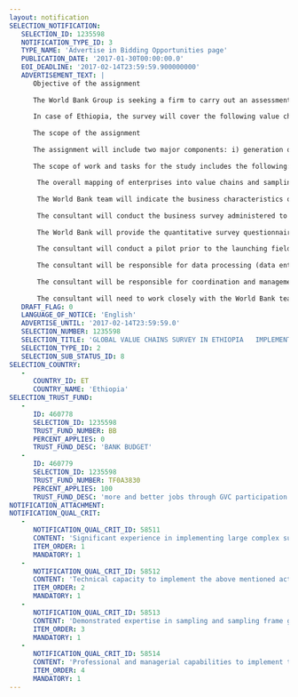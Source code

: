 ```yaml
---
layout: notification
SELECTION_NOTIFICATION: 
   SELECTION_ID: 1235598
   NOTIFICATION_TYPE_ID: 3
   TYPE_NAME: 'Advertise in Bidding Opportunities page'
   PUBLICATION_DATE: '2017-01-30T00:00:00.0'
   EOI_DEADLINE: '2017-02-14T23:59:59.900000000'
   ADVERTISEMENT_TEXT: |
      Objective of the assignment
      
      The World Bank Group is seeking a firm to carry out an assessment of selected value chains within manufacturing, services, and agri-business sectors to better understand firm decision-making with regard to suppliers, relationship with clients and labor use, as well as to identify firms opportunities and obstacles for participation in GVCs. 
      
      In case of Ethiopia, the survey will cover the following value chains: i) Textile & apparel, and ii) ICT (Information and Communications Technology), with possibility of extension to other value chains.
      
      The scope of the assignment
      
      The assignment will include two major components: i) generation of a suitable sampling frame, in particular capturing firms which likely participate in GVCs; and ii) surveying a representative sample of enterprises using a standardized survey instrument. 
      
      The scope of work and tasks for the study includes the following: 
      
       The overall mapping of enterprises into value chains and sampling strategy will be designed by the World Bank team. If needed, the consultant will be expected to enhance the mapping and sampling strategy, and adopt it to the local circumstances. To properly capture the firms that likely participate in GVCs, and determine the firms eligibility for the survey, a screener questionnaire over the phone might be used before the face-to-face interviews.
      
       The World Bank team will indicate the business characteristics of firms which will be included in each value chain. The consultant will be responsible for creation of a database containing enterprises information or enhancement of existing data sources (e.g. obtained from General Statistics Office) for the purpose of the surveys sampling frame. The sampling frame should include: i) companys contact details (name, address, telephone, etc.); ii) standard stratification variables (sector, number of employees, region); iii) other information necessary to identify companies along the value chain and the participation in the GVCs (e.g. importers, exporters, foreign-owned). The survey may also require inclusion not only of formal but also informal firms.
      
       The consultant will conduct the business survey administered to a representative sample of firms. The interviews will be conducted with business owners and managers, predominantly face-to-face, and if necessary complemented by online questionnaire or telephone interviews. 
      
       The World Bank will provide the quantitative survey questionnaire to be administered. The survey instrument will cover firm dynamics; analyzing costs, productivity, sourcing and sales strategies; and determining the barriers to competitiveness, value chain deepening, and job creation at each stage of value chain. The consultant will be responsible for the translation and is expected to contribute to adapting the questionnaire to the local context. 
      
       The consultant will conduct a pilot prior to the launching fieldwork and subsequently, adapt the survey instrument for the official fieldwork if necessary.
      
       The consultant will be responsible for data processing (data entry, coding, validation and cleaning), and timely delivery of data in csv, STATA or other agreed format. 
      
       The consultant will be responsible for coordination and management of the project in Ethiopia, including communication and timely reporting of any relevant issues related to the project to the World Bank team.
      
       The consultant will need to work closely with the World Bank team in carrying out sampling frame generation, sampling strategy, as well as piloting and implementing the survey.
   DRAFT_FLAG: 0
   LANGUAGE_OF_NOTICE: 'English'
   ADVERTISE_UNTIL: '2017-02-14T23:59:59.0'
   SELECTION_NUMBER: 1235598
   SELECTION_TITLE: 'GLOBAL VALUE CHAINS SURVEY IN ETHIOPIA   IMPLEMENTATION FIRM'
   SELECTION_TYPE_ID: 2
   SELECTION_SUB_STATUS_ID: 8
SELECTION_COUNTRY: 
   - 
      COUNTRY_ID: ET
      COUNTRY_NAME: 'Ethiopia'
SELECTION_TRUST_FUND: 
   - 
      ID: 460778
      SELECTION_ID: 1235598
      TRUST_FUND_NUMBER: BB
      PERCENT_APPLIES: 0
      TRUST_FUND_DESC: 'BANK BUDGET'
   - 
      ID: 460779
      SELECTION_ID: 1235598
      TRUST_FUND_NUMBER: TF0A3830
      PERCENT_APPLIES: 100
      TRUST_FUND_DESC: 'more and better jobs through GVC participation'
NOTIFICATION_ATTACHMENT: 
NOTIFICATION_QUAL_CRIT: 
   - 
      NOTIFICATION_QUAL_CRIT_ID: 58511
      CONTENT: 'Significant experience in implementing large complex surveys in Ethiopia, in particular quantitative face-to-face business surveys. Please provide at least two examples of the most relevant surveys carried out within past 3 years, preferably for public institutions (please fill in information requested in Annex 1).'
      ITEM_ORDER: 1
      MANDATORY: 1
   - 
      NOTIFICATION_QUAL_CRIT_ID: 58512
      CONTENT: 'Technical capacity to implement the above mentioned activities. Please describe the interviewing platforms (CAPI/CATI/CAWI, describe all applicable). Provide information on the number of: i) laptops, tablets or other electronic devices used for CAPI, ii) i) available CATI stations (if applicable) - please fill in information requested in Annex 1.'
      ITEM_ORDER: 2
      MANDATORY: 1
   - 
      NOTIFICATION_QUAL_CRIT_ID: 58513
      CONTENT: 'Demonstrated expertise in sampling and sampling frame generation. Please describe the experience in generation, using or improving a sampling frame, indicating: methods of data collection, data source(s) and if applicable, steps undertaken to enhance it.'
      ITEM_ORDER: 3
      MANDATORY: 1
   - 
      NOTIFICATION_QUAL_CRIT_ID: 58514
      CONTENT: 'Professional and managerial capabilities to implement the above mentioned activities. Please provide information referring to latest available year (2015 or 2016) on: i) average number of staff (excluding interviewers) located in Ethiopia, ii) average number of interviewers in Ethiopia (face-to-face, telephone), iii) interviewers turnover (number of staff who join / left the company within a year) in Ethiopia - please fill in information requested in Annex 1.'
      ITEM_ORDER: 4
      MANDATORY: 1
---
```

